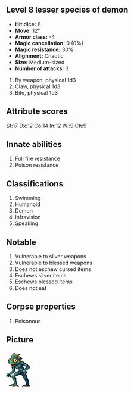 ## Level 8 lesser species of demon

- **Hit dice:** 8
- **Move:** 12"
- **Armor class:** -4
- **Magic cancellation:** 0 (0%)
- **Magic resistance:** 30%
- **Alignment:** Chaotic
- **Size:** Medium-sized
- **Number of attacks:** 3
1. By weapon, physical 1d3
2. Claw, physical 1d3
3. Bite, physical 1d3

## Attribute scores

St:17 Dx:12 Co:14 In:12 Wi:9 Ch:9

## Innate abilities

1. Full fire resistance
2. Poison resistance

## Classifications

1. Swimming
2. Humanoid
3. Demon
4. Infravision
5. Speaking

## Notable

1. Vulnerable to silver weapons
2. Vulnerable to blessed weapons
3. Does not eschew cursed items
4. Eschews silver items
5. Eschews blessed items
6. Does not eat

## Corpse properties

1. Poisonous

## Picture

![Water demon](https://github.com/hyvanmielenpelit/GnollHackTileSet/blob/main/Monsters/water_demon/water_demon.png)
